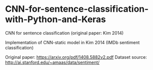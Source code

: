 # CNN-for-sentence-classification-with-Python-and-Keras
CNN for sentence classification (original paper: Kim 2014)

Implementation of CNN-static model in Kim 2014 (IMDb sentiment classification)

Original paper: https://arxiv.org/pdf/1408.5882v2.pdf
Dataset source: http://ai.stanford.edu/~amaas/data/sentiment/
